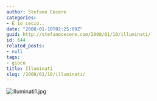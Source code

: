 ```yaml
---
author: Stefano Cecere
categories:
- E io cecio..
date: "2008-01-10T02:25:09Z"
guid: http://stefanocecere.com/2008/01/10/illuminati/
id: 644
related_posts:
- null
tags:
- gioco
title: Illuminati
slug: /2008/01/10/illuminati/
---
```


![illuminati1.jpg](http://stefanocecere.com/wp-content/uploads/sites/3/2008/01/illuminati1.jpg)